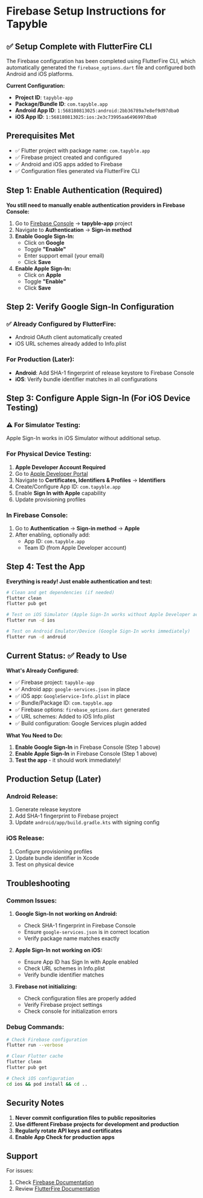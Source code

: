 # Firebase Setup Instructions for Tapyble

## ✅ **Setup Complete with FlutterFire CLI**

The Firebase configuration has been completed using FlutterFire CLI, which automatically generated the `firebase_options.dart` file and configured both Android and iOS platforms.

**Current Configuration:**
- **Project ID**: `tapyble-app`
- **Package/Bundle ID**: `com.tapyble.app`
- **Android App ID**: `1:568180813025:android:2bb36789a7e8ef9d97dba0`
- **iOS App ID**: `1:568180813025:ios:2e3c73995aa6496997dba0`

## Prerequisites Met
- ✅ Flutter project with package name: `com.tapyble.app`
- ✅ Firebase project created and configured
- ✅ Android and iOS apps added to Firebase
- ✅ Configuration files generated via FlutterFire CLI

## Step 1: Enable Authentication (Required)

**You still need to manually enable authentication providers in Firebase Console:**

1. Go to [Firebase Console](https://console.firebase.google.com/) → **tapyble-app** project
2. Navigate to **Authentication** → **Sign-in method**
3. **Enable Google Sign-In:**
   - Click on **Google**
   - Toggle **"Enable"**
   - Enter support email (your email)
   - Click **Save**
4. **Enable Apple Sign-In:**
   - Click on **Apple**
   - Toggle **"Enable"**
   - Click **Save**

## Step 2: Verify Google Sign-In Configuration

### ✅ **Already Configured by FlutterFire:**
- Android OAuth client automatically created
- iOS URL schemes already added to Info.plist

### For Production (Later):
- **Android**: Add SHA-1 fingerprint of release keystore to Firebase Console
- **iOS**: Verify bundle identifier matches in all configurations

## Step 3: Configure Apple Sign-In (For iOS Device Testing)

### ⚠️ **For Simulator Testing:**
Apple Sign-In works in iOS Simulator without additional setup.

### **For Physical Device Testing:**
1. **Apple Developer Account Required**
2. Go to [Apple Developer Portal](https://developer.apple.com/)
3. Navigate to **Certificates, Identifiers & Profiles** → **Identifiers**
4. Create/Configure App ID: `com.tapyble.app`
5. Enable **Sign In with Apple** capability
6. Update provisioning profiles

### **In Firebase Console:**
1. Go to **Authentication** → **Sign-in method** → **Apple**
2. After enabling, optionally add:
   - App ID: `com.tapyble.app`
   - Team ID (from Apple Developer account)

## Step 4: Test the App

**Everything is ready! Just enable authentication and test:**

```bash
# Clean and get dependencies (if needed)
flutter clean
flutter pub get

# Test on iOS Simulator (Apple Sign-In works without Apple Developer account)
flutter run -d ios

# Test on Android Emulator/Device (Google Sign-In works immediately)
flutter run -d android
```

## Current Status: ✅ Ready to Use

**What's Already Configured:**
- ✅ Firebase project: `tapyble-app`
- ✅ Android app: `google-services.json` in place
- ✅ iOS app: `GoogleService-Info.plist` in place
- ✅ Bundle/Package ID: `com.tapyble.app`
- ✅ Firebase options: `firebase_options.dart` generated
- ✅ URL schemes: Added to iOS Info.plist
- ✅ Build configuration: Google Services plugin added

**What You Need to Do:**
1. **Enable Google Sign-In** in Firebase Console (Step 1 above)
2. **Enable Apple Sign-In** in Firebase Console (Step 1 above)
3. **Test the app** - it should work immediately!

## Production Setup (Later)

### Android Release:
1. Generate release keystore
2. Add SHA-1 fingerprint to Firebase project
3. Update `android/app/build.gradle.kts` with signing config

### iOS Release:
1. Configure provisioning profiles
2. Update bundle identifier in Xcode
3. Test on physical device

## Troubleshooting

### Common Issues:

1. **Google Sign-In not working on Android:**
   - Check SHA-1 fingerprint in Firebase Console
   - Ensure `google-services.json` is in correct location
   - Verify package name matches exactly

2. **Apple Sign-In not working on iOS:**
   - Ensure App ID has Sign In with Apple enabled
   - Check URL schemes in Info.plist
   - Verify bundle identifier matches

3. **Firebase not initializing:**
   - Check configuration files are properly added
   - Verify Firebase project settings
   - Check console for initialization errors

### Debug Commands:
```bash
# Check Firebase configuration
flutter run --verbose

# Clear Flutter cache
flutter clean
flutter pub get

# Check iOS configuration
cd ios && pod install && cd ..
```

## Security Notes

1. **Never commit configuration files to public repositories**
2. **Use different Firebase projects for development and production**
3. **Regularly rotate API keys and certificates**
4. **Enable App Check for production apps**

## Support

For issues:
1. Check [Firebase Documentation](https://firebase.google.com/docs)
2. Review [FlutterFire Documentation](https://firebase.flutter.dev/)
 